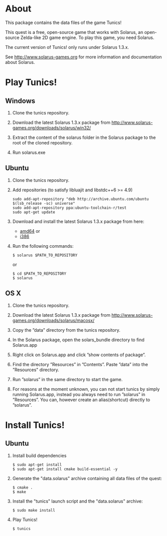 # About

This package contains the data files of the game Tunics!

This quest is a free, open-source game that works with Solarus, an open-source
Zelda-like 2D game engine. To play this game, you need Solarus.

The current version of Tunics! only runs under Solarus 1.3.x.

See http://www.solarus-games.org for more information and 
documentation about Solarus.


# Play Tunics!

## Windows
 
 1. Clone the tunics repository.

 2. Download the latest Solarus 1.3.x package from http://www.solarus-games.org/downloads/solarus/win32/ 
 
 3. Extract the content of the solarus folder in the Solarus package to the root of the cloned repository.
 
 4. Run solarus.exe

## Ubuntu

 1. Clone the tunics repository.
 
 2. Add repositories (to satisfy libluajit and libstdc++6 >= 4.9)

        sudo add-apt-repository "deb http://archive.ubuntu.com/ubuntu $(lsb_release -sc) universe"
        sudo add-apt-repository ppa:ubuntu-toolchain-r/test
        sudo apt-get update

 3. Download and install the latest Solarus 1.3.x package from here:
    * [amd64](http://www.solarus-games.org/downloads/solarus/debian-amd64) or
    * [i386](http://www.solarus-games.org/downloads/solarus/debian-i386)

 4. Run the following commands:

        $ solarus $PATH_TO_REPOSITORY

    or

        $ cd $PATH_TO_REPOSITORY
        $ solarus


## OS X

 1. Clone the tunics repository.

 2. Download the latest Solarus 1.3.x package from http://www.solarus-games.org/downloads/solarus/macosx/

 3. Copy the ”data” directory from the tunics repository.

 4. In the Solarus package, open the solars_bundle directory to find Solarus.app

 5. Right click on Solarus.app and click ”show contents of package”.

 6. Find the directory ”Resources” in ”Contents”. Paste ”data” into the ”Resources" directory.

 7. Run ”solarus” in the same directory to start the game.

 8. For reasons at the moment unknown, you can not start tunics by simply running Solarus.app, instead you always need to run ”solarus” in ”Resources”. You can, however create an alias(shortcut) directly to ”solarus”.


# Install Tunics!

## Ubuntu

 1. Install build dependencies

        $ sudo apt-get install
        $ sudo apt-get install cmake build-essential -y

 2. Generate the "data.solarus" archive containing all data files of the quest:

        $ cmake .
        $ make

 3. Install the "tunics" launch script and the "data.solarus" archive:

        $ sudo make install

 4. Play Tunics!

        $ tunics

